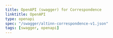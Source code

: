 ```yaml
---
title: OpenAPI (swagger) for Correspondence
linktitle: OpenAPI
type: openapi
spec: "/swagger/altinn-correspondence-v1.json"
tags: [swagger, openapi]
---
```


